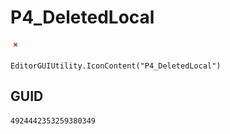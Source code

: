# P4_DeletedLocal
![](/img/P4_DeletedLocal.png)

``` CSharp
EditorGUIUtility.IconContent("P4_DeletedLocal")
```
## GUID
```
4924442353259380349
```
